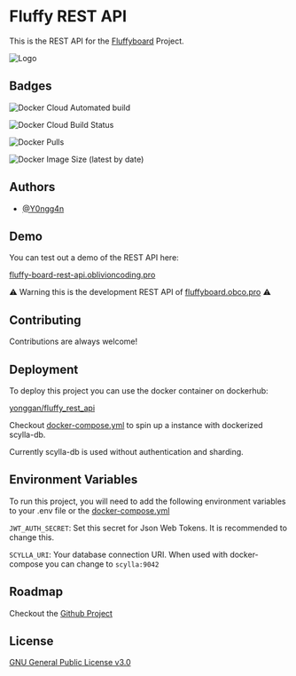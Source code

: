 
# Fluffy REST API

This is the REST API for the [Fluffyboard](https://github.com/Y0ngg4n/fluffy_board.git) Project.




![Logo](https://cdn.oblivioncoding.pro/fluffy_board/AppLogo.png)

    
## Badges
![Docker Cloud Automated build](https://img.shields.io/docker/cloud/automated/yonggan/fluffy_rest_api?style=for-the-badge)

![Docker Cloud Build Status](https://img.shields.io/docker/cloud/build/yonggan/fluffy_rest_api?style=for-the-badge)

![Docker Pulls](https://img.shields.io/docker/pulls/yonggan/fluffy_rest_api?style=for-the-badge)

![Docker Image Size (latest by date)](https://img.shields.io/docker/image-size/yonggan/fluffy_rest_api?style=for-the-badge)
## Authors

- [@Y0ngg4n](https://github.com/Y0ngg4n)

  
## Demo

You can test out a demo of the REST API here:

[fluffy-board-rest-api.oblivioncoding.pro](fluffy-board-rest-api.oblivioncoding.pro)

⚠️ Warning this is the development REST API of [fluffyboard.obco.pro](fluffyboard.obco.pro) ⚠️
## Contributing

Contributions are always welcome!
## Deployment

To deploy this project you can use the docker container on dockerhub:

[yonggan/fluffy_rest_api](https://hub.docker.com/repository/docker/yonggan/fluffy_rest_api)

Checkout [docker-compose.yml](docker-compose.yml) to spin up a instance with dockerized scylla-db.

Currently scylla-db is used without authentication and sharding.
## Environment Variables

To run this project, you will need to add the following environment variables to your .env file or the [docker-compose.yml](docker-compose.yml)

`JWT_AUTH_SECRET`: Set this secret for Json Web Tokens. It is recommended to change this.

`SCYLLA_URI`: Your database connection URI. When used with docker-compose you can change to `scylla:9042`

  
## Roadmap

Checkout the [Github Project](https://github.com/Y0ngg4n/fluffy_rest_api/projects/2)

## License

[GNU General Public License v3.0](https://choosealicense.com/licenses/gpl-3.0/)